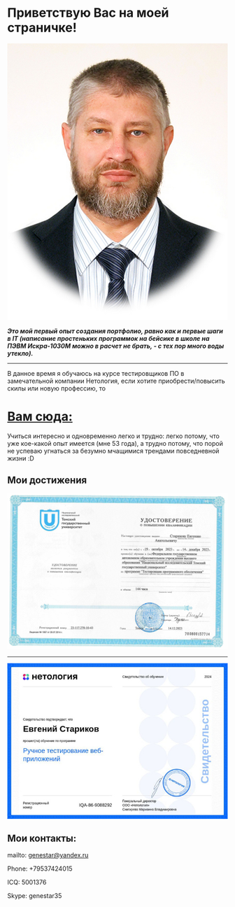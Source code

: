 # Приветствую Вас на моей страничке!
![my_photo](https://github.com/Evgeny-Starikov/GIT_Portfolio/blob/main/12.jpg)

***Это мой первый опыт создания портфолио, равно как и первые шаги в IT  (написание простеньких программок на бейсике в школе на ПЭВМ Искра-1030М можно в расчет не брать, - с тех пор много воды утекло).***

___


В данное время я обучаюсь на курсе тестировщиков ПО в замечательной компании Нетология, если хотите приобрести/повысить скилы или новую профессию, то 
# [Вам сюда:](https://netology.ru/referral-welcome/REF-ZJRCA1QXL)

Учиться интересно и одновременно легко и трудно: легко потому, что уже кое-какой опыт имеется (мне 53 года), а трудно потому, что порой не успеваю угнаться за безумно мчащимися трендами повседневной жизни :D

## Мои достижения

![sert-TGU](https://github.com/Evgeny-Starikov/GIT_Portfolio/blob/main/9da28084-2ded-4354-92c2-ae3f72dd2f41%20(1).jpg)
___

![sert-first-mod-netology](https://github.com/Evgeny-Starikov/GIT_Portfolio/blob/main/22b902fbab32e4854b4ed0c74b466c23.jpg)


## Мои  контакты:
mailto: genestar@yandex.ru

Phone: +79537424015

ICQ: 5001376

Skype: genestar35
